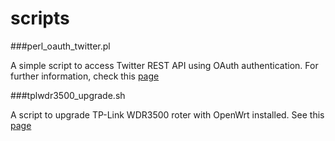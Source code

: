 # scripts
###perl_oauth_twitter.pl

  A simple script to access Twitter REST API using OAuth authentication. For further information, check this [page](https://lelugom.github.io/index.html#20161107)

###tplwdr3500_upgrade.sh

  A script to upgrade TP-Link WDR3500 roter with OpenWrt installed. See this [page](https://lelugom.github.io/index.html#20161226)
